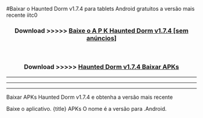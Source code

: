 #Baixar o Haunted Dorm v1.7.4  para tablets Android gratuitos a versão mais recente iitc0


<div align="center">
<h3>Download >>>>> <a href="https://pt-web.web.app/?pt= Haunted Dorm v1.7.4">Baixe o A P K Haunted Dorm v1.7.4 [sem anúncios]</a></h3><br>

<h3>Download >>>>> <a href="https://pt-web.web.app/?pt= Haunted Dorm v1.7.4">Haunted Dorm v1.7.4 Baixar APKs</a></h3>
</div>

----------------------------------------------------------

----------------------------------------------------------

----------------------------------------------------------

Baixar APKs Haunted Dorm v1.7.4 e obtenha a versão mais recente

Baixe o aplicativo. {title} APKs O nome é a versão para .Android.


